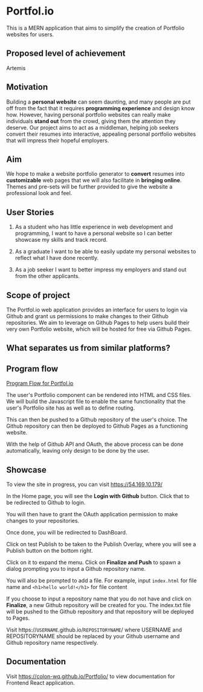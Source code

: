 # Portfol.io

This is a MERN application that aims to simplify the creation of Portfolio websites for users.

## Proposed level of achievement

Artemis

## Motivation

Building a **personal website** can seem daunting, and many people are put off from the fact that it requires **programming experience** and design know how. 
However, having personal portfolio websites can really make individuals **stand out** from the crowd, giving them the attention they deserve. 
Our project aims to act as a middleman, helping job seekers convert their resumes into interactive, appealing personal portfolio websites that will impress their hopeful employers. 

## Aim

We hope to make a website portfolio generator to **convert** resumes into **customizable** web pages that we will also facilitate in **bringing online**. 
Themes and pre-sets will be further provided to give the website a professional look and feel.

## User Stories

1. As a student who has little experience in web development and programming, I want to have a personal website so I can better showcase my skills and track record.

2. As a graduate I want to be able to easily update my personal websites to reflect what I have done recently.

3. As a job seeker I want to better impress my employers and stand out from the other applicants.

## Scope of project

The Portfol.io web application provides an interface for users to login via Github and grant us permissions to make changes to their Github repositories. We
aim to leverage on Github Pages to help users build their very own Portfolio website, which will be hosted for free via Github Pages.

## What separates us from similar platforms?

## Program flow

[Program Flow for Portfol.io](Orbital/ProgramFlow.jpg)

The user's Portfolio component can be rendered into HTML and CSS files. We will build the Javascript file to enable the same functionality that the user's Portfolio
site has as well as to define routing.

This can then be pushed to a Github repository of the user's choice. The Github repository can then be deployed to Github Pages as a functioning website.

With the help of Github API and OAuth, the above process can be done automatically, leaving only design to be done by the user.

## Showcase

To view the site in progress, you can visit https://54.169.10.179/

In the Home page, you will see the **Login with Github** button. Click that to be redirected to Github to login.

You will then have to grant the OAuth application permission to make changes to your repositories.

Once done, you will be redirected to DashBoard.

Click on test Publish to be taken to the Publish Overlay, where you will see a Publish button on the bottom right.

Click on it to expand the menu. Click on **Finalize and Push** to spawn a dialog prompting you to input a Github repository name.

You will also be prompted to add a file. For example, input `index.html` for file name and `<h1>hello world!</h1>` for file content

If you choose to input a repository name that you do not have and click on **Finalize**, a new Github repository will be created for you. The index.txt file
will be pushed to the Github repository and that repository will be deployed to Pages. 

Visit https://`USERNAME`.github.io/`REPOSITORYNAME`/ where USERNAME and REPOSITORYNAME should be replaced by your Github username and Github repository name respectively.

## Documentation

Visit https://colon-wq.github.io/Portfolio/ to view documentation for Frontend React application.

